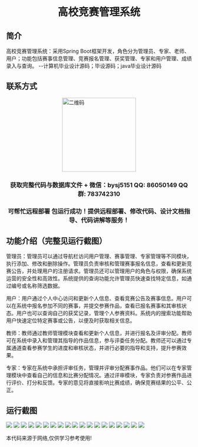 <p><h1 align="center">高校竞赛管理系统</h1></p>

## 简介
高校竞赛管理系统：采用Spring Boot框架开发，角色分为管理员、专家、老师、用户；功能包括赛事信息管理、竞赛报名管理、获奖管理、专家和用户管理、成绩录入与查询。    --计算机毕业设计源码；毕设源码；java毕业设计源码


## 联系方式
<img src="https://bs-1329754181.cos.ap-shanghai.myqcloud.com/wx.jpg" alt="二维码" style="display: block; margin: 0 auto;" width="200px">
<p><h3 align="center">获取完整代码与数据库文件 + 微信：bysj5151 QQ: 86050149 QQ群: 783742310</h3></p>
<p><h3 align="center">可帮忙远程部署 包运行成功！提供远程部署、修改代码、设计文档指导、代码讲解等服务！</h3></p>

## 功能介绍（完整见运行截图）
管理员：管理员可以通过导航栏访问用户管理、赛事管理、专家管理等不同模块，执行添加、修改和删除操作。管理员负责审核和管理赛事报名信息，查看和更新竞赛公告，并处理用户的注册请求。管理员还可以管理用户的角色与权限，确保系统运营的安全性和高效性。系统提供的查询功能允许管理员快速查找特定信息，如通过编号或名称筛选数据。

用户：用户通过个人中心访问和更新个人信息、查看竞赛公告及赛事信息。用户可以在系统中报名参加不同的赛事，并提交参赛作品，查看已报名赛事和其审核状态。用户也可以查询自己的获奖记录，管理个人参赛资料。系统内的搜索功能帮助用户快速定位特定赛事或公告，以便及时获取相关信息。

教师：教师通过教师管理模块查看和更新个人信息，并进行报名及评审分配。教师可在系统中录入和管理其指导的作品信息，参与评委任务分配。教师还可以通过专属通道查看参赛学生的进度和审核状态，并进行必要的指导和支持，提升参赛效果。

专家：专家在系统中承担评审任务，管理并评审分配赛事作品。他们可以在专家管理模块中查看自己的信息和比赛分配情况。通过评审模块，专家负责对参赛作品进行评价、打分和反馈。专家的意见将直接影响比赛成绩，确保竞赛结果的公平、公正。


## 运行截图
![](https://bs-1329754181.cos.ap-shanghai.myqcloud.com/spring/CollegeCompetitionManagementSystem/img/001.jpg)
![](https://bs-1329754181.cos.ap-shanghai.myqcloud.com/spring/CollegeCompetitionManagementSystem/img/002.jpg)
![](https://bs-1329754181.cos.ap-shanghai.myqcloud.com/spring/CollegeCompetitionManagementSystem/img/003.jpg)
![](https://bs-1329754181.cos.ap-shanghai.myqcloud.com/spring/CollegeCompetitionManagementSystem/img/004.jpg)
![](https://bs-1329754181.cos.ap-shanghai.myqcloud.com/spring/CollegeCompetitionManagementSystem/img/005.jpg)
![](https://bs-1329754181.cos.ap-shanghai.myqcloud.com/spring/CollegeCompetitionManagementSystem/img/006.jpg)
![](https://bs-1329754181.cos.ap-shanghai.myqcloud.com/spring/CollegeCompetitionManagementSystem/img/007.jpg)
![](https://bs-1329754181.cos.ap-shanghai.myqcloud.com/spring/CollegeCompetitionManagementSystem/img/008.jpg)
![](https://bs-1329754181.cos.ap-shanghai.myqcloud.com/spring/CollegeCompetitionManagementSystem/img/009.jpg)
![](https://bs-1329754181.cos.ap-shanghai.myqcloud.com/spring/CollegeCompetitionManagementSystem/img/010.jpg)
![](https://bs-1329754181.cos.ap-shanghai.myqcloud.com/spring/CollegeCompetitionManagementSystem/img/011.jpg)
![](https://bs-1329754181.cos.ap-shanghai.myqcloud.com/spring/CollegeCompetitionManagementSystem/img/012.jpg)
![](https://bs-1329754181.cos.ap-shanghai.myqcloud.com/spring/CollegeCompetitionManagementSystem/img/013.jpg)
![](https://bs-1329754181.cos.ap-shanghai.myqcloud.com/spring/CollegeCompetitionManagementSystem/img/014.jpg)
![](https://bs-1329754181.cos.ap-shanghai.myqcloud.com/spring/CollegeCompetitionManagementSystem/img/015.jpg)
![](https://bs-1329754181.cos.ap-shanghai.myqcloud.com/spring/CollegeCompetitionManagementSystem/img/016.jpg)
![](https://bs-1329754181.cos.ap-shanghai.myqcloud.com/spring/CollegeCompetitionManagementSystem/img/017.jpg)
![](https://bs-1329754181.cos.ap-shanghai.myqcloud.com/spring/CollegeCompetitionManagementSystem/img/018.jpg)
![](https://bs-1329754181.cos.ap-shanghai.myqcloud.com/spring/CollegeCompetitionManagementSystem/img/019.jpg)

<p>本代码来源于网络,仅供学习参考使用!</p>
